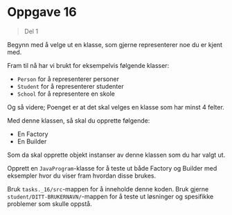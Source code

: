 # Oppgave 16

> Del 1

Begynn med å velge ut en klasse, som gjerne representerer noe du er kjent med.

Fram til nå har vi brukt for eksempelvis følgende klasser:
- `Person` for å representerer personer
- `Student` for å representerer studenter
- `School` for å representere en skole

Og så videre; Poenget er at det skal velges en klasse som har minst 4 felter.

Med denne klassen, så skal du opprette følgende:
- En Factory
- En Builder

Som da skal opprette objekt instanser av denne klassen som du har valgt ut.

Opprett en `JavaProgram`-klasse for å teste ut både Factory og Builder med eksempler hvor du viser fram hvordan disse brukes.

Bruk `tasks._16/src`-mappen for å inneholde denne koden.
Bruk gjerne `student/DITT-BRUKERNAVN/`-mappen for å teste ut løsninger og spesifikke problemer som skulle oppstå.

